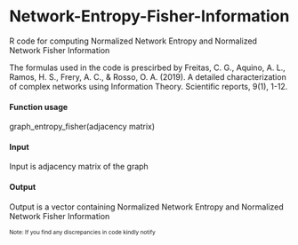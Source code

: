 # Network-Entropy-Fisher-Information
R code for computing Normalized Network Entropy and Normalized Network Fisher Information

The formulas used in the code is prescirbed by 
Freitas, C. G., Aquino, A. L., Ramos, H. S., Frery, A. C., & Rosso, O. A. (2019). A detailed characterization of complex networks using Information Theory. Scientific reports, 9(1), 1-12.

#### Function usage
graph_entropy_fisher(adjacency matrix)

#### Input
Input is adjacency matrix of the graph

#### Output
Output is a vector containing Normalized Network Entropy and Normalized Network Fisher Information

<font size="-5">Note: If you find any discrepancies in code kindly notify</font> 





